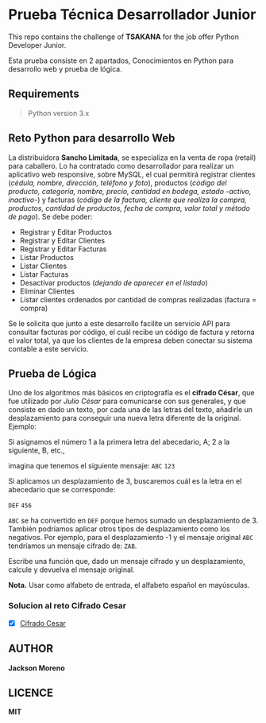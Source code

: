 # Prueba Técnica Desarrollador Junior
This repo contains the challenge of **TSAKANA** for the job offer Python Developer Junior.

Esta prueba consiste en 2 apartados, Conocimientos en Python para desarrollo web y prueba de lógica.


## Requirements
> Python version 3.x


## Reto Python para desarrollo Web

La distribuidora **Sancho Limitada**, se especializa en la venta de ropa (retail) para caballero. Lo ha contratado como desarrollador para realizar un aplicativo web responsive, sobre MySQL, el cual permitirá registrar clientes (*cédula, nombre, dirección, teléfono y foto*), productos (*código del producto, categoría, nombre, precio, cantidad en bodega, estado -activo, inactivo-*) y facturas (*código de la factura, cliente que realiza la compra, productos, cantidad de productos, fecha de compra, valor total y método de pago*). Se debe poder: 

- Registrar y Editar Productos 
- Registrar y Editar Clientes 
- Registrar y Editar Facturas 
- Listar Productos 
- Listar Clientes 
- Listar Facturas 
- Desactivar productos (*dejando de aparecer en el listado*)
- Eliminar Clientes
- Listar clientes ordenados por cantidad de compras realizadas (factura = compra)

Se le solicita que junto a este desarrollo facilite un servicio API para consultar facturas por código, el cuál recibe un código de factura y retorna el valor total, ya que los clientes de la empresa deben conectar su sistema contable a este servicio.


## Prueba de Lógica 

Uno de los algoritmos más básicos en criptografía es el **cifrado César**, que fue utilizado por *Julio César* para comunicarse con sus generales, y que consiste en dado un texto, por cada una de las letras del texto, añadirle un desplazamiento para conseguir una nueva letra diferente de la original. Ejemplo: 

Si asignamos el número 1 a la primera letra del abecedario, A; 2 a la siguiente, B, etc., 

imagina que tenemos el siguiente mensaje: 
`ABC`
`123` 

Si aplicamos un desplazamiento de 3, buscaremos cuál es la letra en el abecedario que se corresponde: 

`DEF` 
`456`

`ABC` se ha convertido en `DEF` porque hemos sumado un desplazamiento de 3. También podríamos aplicar otros tipos de desplazamiento como los negativos.
Por ejemplo, para el desplazamiento -1 y el mensaje original `ABC` tendríamos un mensaje cifrado de: `ZAB`. 

Escribe una función que, dado un mensaje cifrado y un desplazamiento, calcule y devuelva el mensaje original. 

**Nota.** Usar como alfabeto de entrada, el alfabeto español en mayúsculas.

### Solucion al reto Cifrado Cesar
* [x] [Cifrado Cesar](cifrado_cesar.py)


## AUTHOR
**Jackson Moreno**


## LICENCE
**MIT**

